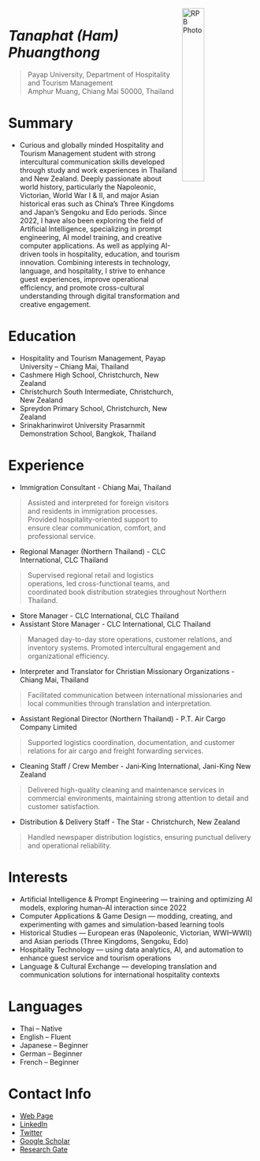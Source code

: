 <img src="http://hamphuangthong.github.io/ham.jpg" alt="RPB Photo" align="right" width="30%"/>

# _Tanaphat (Ham) Phuangthong_
> Payap University, Department of Hospitality and Tourism Management<br />
> Amphur Muang, Chiang Mai 50000, Thailand<br />

# Summary
* Curious and globally minded Hospitality and Tourism Management student with strong intercultural communication skills developed through study and work experiences in Thailand and New Zealand. Deeply passionate about world history, particularly the Napoleonic, Victorian, World War I & II, and major Asian historical eras such as China’s Three Kingdoms and Japan’s Sengoku and Edo periods. Since 2022, I have also been exploring the field of Artificial Intelligence, specializing in prompt engineering, AI model training, and creative computer applications. As well as applying AI-driven tools in hospitality, education, and tourism innovation. Combining interests in technology, language, and hospitality, I strive to enhance guest experiences, improve operational efficiency, and promote cross-cultural understanding through digital transformation and creative engagement.

# Education
* Hospitality and Tourism Management, Payap University – Chiang Mai, Thailand
* Cashmere High School, Christchurch, New Zealand
* Christchurch South Intermediate, Christchurch, New Zealand
* Spreydon Primary School, Christchurch, New Zealand
* Srinakharinwirot University Prasarnmit Demonstration School, Bangkok, Thailand

# Experience
* Immigration Consultant - Chiang Mai, Thailand
> Assisted and interpreted for foreign visitors and residents in immigration processes. Provided hospitality-oriented support to ensure clear communication, comfort, and professional service.
* Regional Manager (Northern Thailand) - CLC International, CLC Thailand
> Supervised regional retail and logistics operations, led cross-functional teams, and coordinated book distribution strategies throughout Northern Thailand.
* Store Manager - CLC International, CLC Thailand
* Assistant Store Manager - CLC International, CLC Thailand
> Managed day-to-day store operations, customer relations, and inventory systems. Promoted intercultural engagement and organizational efficiency.
* Interpreter and Translator for Christian Missionary Organizations - Chiang Mai, Thailand
> Facilitated communication between international missionaries and local communities through translation and interpretation.
* Assistant Regional Director (Northern Thailand) - P.T. Air Cargo Company Limited
> Supported logistics coordination, documentation, and customer relations for air cargo and freight forwarding services.
* Cleaning Staff / Crew Member - Jani‑King International, Jani-King New Zealand
> Delivered high-quality cleaning and maintenance services in commercial environments, maintaining strong attention to detail and customer satisfaction.
* Distribution & Delivery Staff - The Star - Christchurch, New Zealand
> Handled newspaper distribution logistics, ensuring punctual delivery and operational reliability.

# Interests
* Artificial Intelligence & Prompt Engineering — training and optimizing AI models, exploring human–AI interaction since 2022
* Computer Applications & Game Design — modding, creating, and experimenting with games and simulation-based learning tools
* Historical Studies — European eras (Napoleonic, Victorian, WWI–WWII) and Asian periods (Three Kingdoms, Sengoku, Edo)
* Hospitality Technology — using data analytics, AI, and automation to enhance guest service and tourism operations
* Language & Cultural Exchange — developing translation and communication solutions for international hospitality contexts

# Languages
* Thai – Native
* English – Fluent
* Japanese – Beginner
* German – Beginner
* French – Beginner

# Contact Info
* [Web Page](https://rbatzing.github.io)
* [LinkedIn](https://www.linkedin.com/in/robert-batzinger)
* [Twitter](https://twitter.com/rbatz)
* [Google Scholar](https://scholar.google.com/citations?user=LYSacdYAAAAJ&hl=en)
* [Research Gate](https://www.researchgate.net/profile/Robert-Batzinger)
